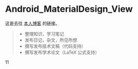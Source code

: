# Android_MaterialDesign_View
这是去往 [本人博客](https://github.com/mocn26169/Android_MaterialDesign_View/tree/master) 的链接。
> * 整理知识，学习笔记
> * 发布日记，杂文，所见所想
> * 撰写发布技术文稿（代码支持）
> * 撰写发布学术论文（LaTeX 公式支持）

11